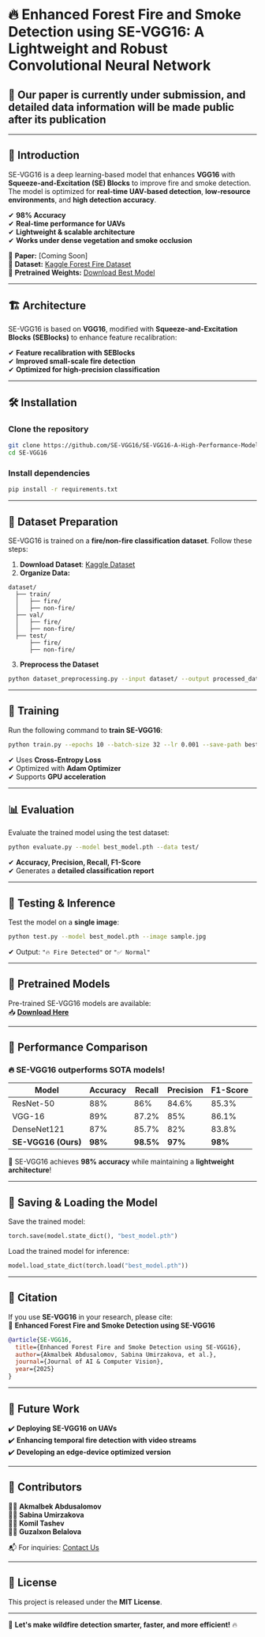 # 🔥 Enhanced Forest Fire and Smoke Detection using SE-VGG16: A Lightweight and Robust Convolutional Neural Network  

## 📢 Our paper is currently under submission, and detailed data information will be made public after its publication  

---

## 🌟 Introduction  
SE-VGG16 is a deep learning-based model that enhances **VGG16** with **Squeeze-and-Excitation (SE) Blocks** to improve fire and smoke detection. The model is optimized for **real-time UAV-based detection**, **low-resource environments**, and **high detection accuracy**.  

✔ **98% Accuracy**  
✔ **Real-time performance for UAVs**  
✔ **Lightweight & scalable architecture**  
✔ **Works under dense vegetation and smoke occlusion**  

📄 **Paper:** [Coming Soon]  
📂 **Dataset:** [Kaggle Forest Fire Dataset](https://www.kaggle.com/datasets/mohnishsaiprasad/forest-fire-images)  
📁 **Pretrained Weights:** [Download Best Model](https://github.com/SE-VGG16/weights/)  

---

## 🏗 Architecture  
SE-VGG16 is based on **VGG16**, modified with **Squeeze-and-Excitation Blocks (SEBlocks)** to enhance feature recalibration:  

✔ **Feature recalibration with SEBlocks**  
✔ **Improved small-scale fire detection**  
✔ **Optimized for high-precision classification**  

---

## 🛠 Installation  

### Clone the repository  
```bash
git clone https://github.com/SE-VGG16/SE-VGG16-A-High-Performance-Model-for-Forest-Fire-and-Smoke-Detection.git
cd SE-VGG16
```

### Install dependencies  
```bash
pip install -r requirements.txt
```

---

## 📂 Dataset Preparation  
SE-VGG16 is trained on a **fire/non-fire classification dataset**. Follow these steps:  
1. **Download Dataset**: [Kaggle Dataset](https://www.kaggle.com/datasets/mohnishsaiprasad/forest-fire-images)  
2. **Organize Data:**  
```
dataset/
  ├── train/
  │   ├── fire/
  │   ├── non-fire/
  ├── val/
  │   ├── fire/
  │   ├── non-fire/
  ├── test/
      ├── fire/
      ├── non-fire/
```
3. **Preprocess the Dataset**  
```bash
python dataset_preprocessing.py --input dataset/ --output processed_data/
```

---

## 🎯 Training  
Run the following command to **train SE-VGG16**:  
```bash
python train.py --epochs 10 --batch-size 32 --lr 0.001 --save-path best_model.pth
```
✔ Uses **Cross-Entropy Loss**  
✔ Optimized with **Adam Optimizer**  
✔ Supports **GPU acceleration**  

---

## 📊 Evaluation  
Evaluate the trained model using the test dataset:  
```bash
python evaluate.py --model best_model.pth --data test/
```
✔ **Accuracy, Precision, Recall, F1-Score**  
✔ Generates a **detailed classification report**  

---

## 🧪 Testing & Inference  
Test the model on a **single image**:  
```bash
python test.py --model best_model.pth --image sample.jpg
```
✔ Output: `"🔥 Fire Detected"` or `"✅ Normal"`  

---

## 📌 Pretrained Models  
Pre-trained SE-VGG16 models are available:  
📥 **[Download Here](https://github.com/SE-VGG16/weights/)**  

---

## 🚀 Performance Comparison  
### 🔥 SE-VGG16 outperforms SOTA models!  
| Model            | Accuracy | Recall | Precision | F1-Score |
|-----------------|---------|--------|-----------|---------|
| ResNet-50       | 88%     | 86%    | 84.6%     | 85.3%  |
| VGG-16          | 89%     | 87.2%  | 85%       | 86.1%  |
| DenseNet121     | 87%     | 85.7%  | 82%       | 83.8%  |
| **SE-VGG16 (Ours)** | **98%** | **98.5%** | **97%** | **98%** |

📌 SE-VGG16 achieves **98% accuracy** while maintaining a **lightweight architecture**!

---

## 💾 Saving & Loading the Model  
Save the trained model:  
```python
torch.save(model.state_dict(), "best_model.pth")
```
Load the trained model for inference:  
```python
model.load_state_dict(torch.load("best_model.pth"))
```

---

## 📝 Citation  
If you use **SE-VGG16** in your research, please cite:  
📄 **Enhanced Forest Fire and Smoke Detection using SE-VGG16**  
```bibtex
@article{SE-VGG16,
  title={Enhanced Forest Fire and Smoke Detection using SE-VGG16},
  author={Akmalbek Abdusalomov, Sabina Umirzakova, et al.},
  journal={Journal of AI & Computer Vision},
  year={2025}
}
```

---

## 🎯 Future Work  
✔️ **Deploying SE-VGG16 on UAVs**  
✔️ **Enhancing temporal fire detection with video streams**  
✔️ **Developing an edge-device optimized version**  

---

## 🤝 Contributors  
👨‍💻 **Akmalbek Abdusalomov**  
👩‍💻 **Sabina Umirzakova**  
👨‍💻 **Komil Tashev**  
👩‍💻 **Guzalxon Belalova**  

📬 For inquiries: [Contact Us](mailto:research@se-vgg16.org)  

---

## 📌 License  
This project is released under the **MIT License**.  

---

🚀 **Let's make wildfire detection smarter, faster, and more efficient!** 🔥  
